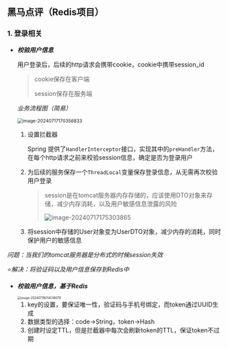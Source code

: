 ## 黑马点评（Redis项目）

### 1. 登录相关

* ***校验用户信息***

  用户登录后，后续的http请求会携带cookie，cookie中携带session_id

  > cookie保存在客户端
  >
  > session保存在服务端

  *业务流程图（简易）*

  <img src="https://txcould-image-1318385221.cos.ap-nanjing.myqcloud.com/image/image-20240717170356833.png" alt="image-20240717170356833" style="zoom:75%;" />

    1. 设置拦截器

       Spring 提供了`HandlerInterceptor`接口，实现其中的`preHandler`方法，在每个http请求之前来校验session信息，确定是否为登录用户

    2. 为后续的服务保存一个`ThreadLocal`变量保存登录信息，从无需再次校验用户登录

       > session是在tomcat服务器内存存储的，应该使用DTO对象来存储，减少内存消耗，以及用户敏感信息泄露的风险
       >
       > ![image-20240717175303865](https://txcould-image-1318385221.cos.ap-nanjing.myqcloud.com/image/image-20240717175303865.png)

    3. 将session中存储的User对象变为UserDTO对象，减少内存的消耗，同时保护用户的敏感信息



*问题：当我们的tomcat服务器是分布式的时候session失效*

:star:*解决：将验证码以及用户信息保存到Redis中*

* ***校验用户信息，基于Redis***

  <img src="https://txcould-image-1318385221.cos.ap-nanjing.myqcloud.com/image/image-20240719014036079.png" alt="image-20240719014036079" style="zoom:50%;" />

    1. key的设置，要保证唯一性，验证码与手机号绑定，而token通过UUID生成
    2. 数据类型的选择：code->String，token->Hash
    3. 创建时设定TTL，但是拦截器中每次会刷新token的TTL，保证token不过期